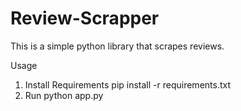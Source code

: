 # Review-Scrapper
This is a simple python library that scrapes reviews.

Usage
1. Install Requirements pip install -r requirements.txt
2. Run python app.py
